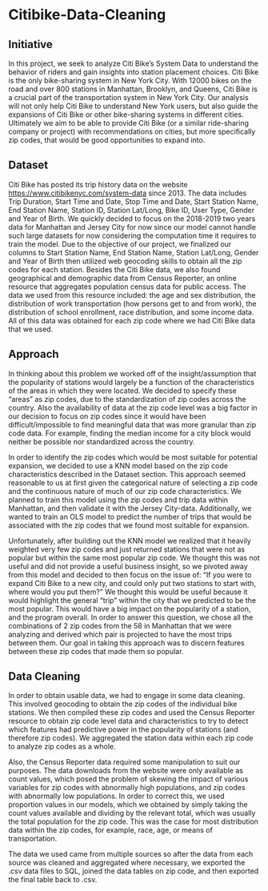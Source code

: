 # Citibike-Data-Cleaning

## Initiative
In this project, we seek to analyze Citi Bike’s System Data to understand the behavior of riders and gain insights into station placement choices. Citi Bike is the only bike-sharing system in New York City. With 12000 bikes on the road and over 800 stations in Manhattan, Brooklyn, and Queens, Citi Bike is a crucial part of the transportation system in New York City. Our analysis will not only help Citi Bike to understand New York users, but also guide the expansions of Citi Bike or other bike-sharing systems in different cities. Ultimately we aim to be able to provide Citi Bike (or a similar ride-sharing company or project) with recommendations on cities, but more specifically zip codes, that would be good opportunities to expand into. 



## Dataset
Citi Bike has posted its trip history data on the website https://www.citibikenyc.com/system-data since 2013. The data includes Trip Duration, Start Time and Date, Stop Time and Date, Start Station Name, End Station Name, Station ID, Station Lat/Long, Bike ID, User Type, Gender and Year of Birth. We quickly decided to focus on the 2018-2019 two years data for Manhattan and Jersey City for now since our model cannot handle such large datasets for now considering the computation time it requires to train the model. Due to the objective of our project, we finalized our columns to Start Station Name, End Station Name, Station Lat/Long, Gender and Year of Birth then utilized web geocoding skills to obtain all the zip codes for each station. Besides the Citi Bike data, we also found geographical and demographic data from Census Reporter, an online resource that aggregates population census data for public access. The data we used from this resource included: the age and sex distribution, the distribution of work transportation (how persons get to and from work), the distribution of school enrollment, race distribution, and some income data. All of this data was obtained for each zip code where we had Citi Bike data that we used.


## Approach

In thinking about this problem we worked off of the insight/assumption that the popularity of stations would largely be a function of the characteristics of the areas in which they were located. We decided to specify these “areas” as zip codes, due to the standardization of zip codes across the country. Also the availability of data at the zip code level was a big factor in our decision to focus on zip codes since it would have been difficult/impossible to find meaningful data that was more granular than zip code data. For example, finding the median income for a city block would neither be possible nor standardized across the country. 

In order to identify the zip codes which would be most suitable for potential expansion, we decided to use a KNN model based on the zip code characteristics described in the Dataset section. This approach seemed reasonable to us at first given the categorical nature of selecting a zip code and the continuous nature of much of our zip code characteristics. We planned to train this model using the zip codes and trip data within Manhattan, and then validate it with the Jersey City-data. Additionally, we wanted to train an OLS model to predict the number of trips that would be associated with the zip codes that we found most suitable for expansion.

Unfortunately, after building out the KNN model we realized that it heavily weighted very few zip codes and just returned stations that were not as popular but within the same most popular zip code. We thought this was not useful and did not provide a useful business insight, so we pivoted away from this model and decided to then focus on the issue of: “If you were to expand Citi Bike to a new city, and could only put two stations to start with, where would you put them?” We thought this would be useful because it would highlight the general “trip” within the city that we predicted to be the most popular. This would have a big impact on the popularity of a station, and the program overall. In order to answer this question, we chose all the combinations of 2 zip codes from the 58 in Manhattan that we were analyzing and derived which pair is projected to have the most trips between them. Our goal in taking this approach was to discern features between these zip codes that made them so popular.

## Data Cleaning

In order to obtain usable data, we had to engage in some data cleaning. This involved geocoding to obtain the zip codes of the individual bike stations. We then compiled these zip codes and used the Census Reporter resource to obtain zip code level data and characteristics to try to detect which features had predictive power in the popularity of stations (and therefore zip codes). We aggregated the station data within each zip code to analyze zip codes as a whole. 

Also, the Census Reporter data required some manipulation to suit our purposes. The data downloads from the website were only available as count values, which posed the problem of skewing the impact of various variables for zip codes with abnormally high populations, and zip codes with abnormally low populations. In order to correct this, we used proportion values in our models, which we obtained by simply taking the count values available and dividing by the relevant total, which was usually the total population for the zip code. This was the case for most distribution data within the zip codes, for example, race, age, or means of transportation.

The data we used came from multiple sources so after the data from each source was cleaned and aggregated where necessary, we exported the .csv data files to SQL, joined the data tables on zip code, and then exported the final table back to .csv. 


